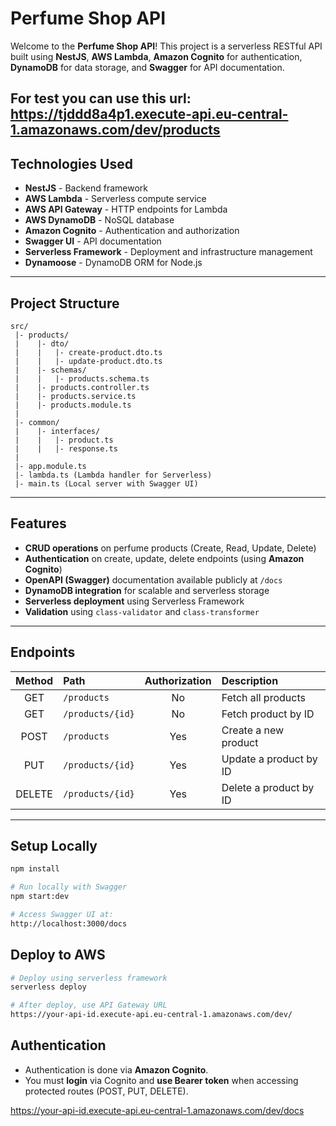 # Perfume Shop API

Welcome to the **Perfume Shop API**! This project is a serverless RESTful API built using **NestJS**, **AWS Lambda**, **Amazon Cognito** for authentication, **DynamoDB** for data storage, and **Swagger** for API documentation.

For test you can use this url: https://tjddd8a4p1.execute-api.eu-central-1.amazonaws.com/dev/products
---

## Technologies Used

- **NestJS** - Backend framework
- **AWS Lambda** - Serverless compute service
- **AWS API Gateway** - HTTP endpoints for Lambda
- **AWS DynamoDB** - NoSQL database
- **Amazon Cognito** - Authentication and authorization
- **Swagger UI** - API documentation
- **Serverless Framework** - Deployment and infrastructure management
- **Dynamoose** - DynamoDB ORM for Node.js

---

## Project Structure

```
src/
 |- products/
 |    |- dto/
 |    |   |- create-product.dto.ts
 |    |   |- update-product.dto.ts
 |    |- schemas/
 |    |   |- products.schema.ts
 |    |- products.controller.ts
 |    |- products.service.ts
 |    |- products.module.ts
 |
 |- common/
 |    |- interfaces/
 |    |   |- product.ts
 |    |   |- response.ts
 |
 |- app.module.ts
 |- lambda.ts (Lambda handler for Serverless)
 |- main.ts (Local server with Swagger UI)
```

---

## Features

- **CRUD operations** on perfume products (Create, Read, Update, Delete)
- **Authentication** on create, update, delete endpoints (using **Amazon Cognito**)
- **OpenAPI (Swagger)** documentation available publicly at `/docs`
- **DynamoDB integration** for scalable and serverless storage
- **Serverless deployment** using Serverless Framework
- **Validation** using `class-validator` and `class-transformer`

---

## Endpoints

| Method | Path              | Authorization | Description               |
|:------:|:------------------|:-------------:|:--------------------------|
| GET    | `/products`        | No            | Fetch all products        |
| GET    | `/products/{id}`   | No            | Fetch product by ID       |
| POST   | `/products`        | Yes           | Create a new product      |
| PUT    | `/products/{id}`   | Yes           | Update a product by ID    |
| DELETE | `/products/{id}`   | Yes           | Delete a product by ID    |

---

## Setup Locally

```bash
npm install

# Run locally with Swagger
npm start:dev

# Access Swagger UI at:
http://localhost:3000/docs
```

## Deploy to AWS

```bash
# Deploy using serverless framework
serverless deploy

# After deploy, use API Gateway URL
https://your-api-id.execute-api.eu-central-1.amazonaws.com/dev/
```

## Authentication
- Authentication is done via **Amazon Cognito**.
- You must **login** via Cognito and **use Bearer token** when accessing protected routes (POST, PUT, DELETE).

https://your-api-id.execute-api.eu-central-1.amazonaws.com/dev/docs


